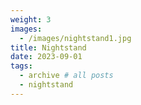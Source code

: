 ```yaml
---
weight: 3
images:
  - /images/nightstand1.jpg
title: Nightstand
date: 2023-09-01
tags:
  - archive # all posts
  - nightstand
---
```

